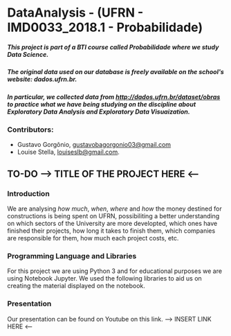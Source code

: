 # DataAnalysis - (UFRN - IMD0033\_2018.1 - Probabilidade)

##### This project is part of a **BTI** course called **Probabilidade** where we study Data Science.

##### The original data used on our database is freely available on the school's website: dados.ufrn.br.

##### In particular, we collected data from http://dados.ufrn.br/dataset/obras to practice what we have being studying on the discipline about *Exploratory Data Analysis* and *Exploratory Data Visuaization*.


### Contributors:
 - Gustavo Gorgônio, gustavobagorgonio03@gmail.com
 - Louise Stella, louiseslb@gmail.com.



## TO-DO --> TITLE OF THE PROJECT HERE <--

### Introduction
We are analysing *how much*, *when*, *where* and *how* the money destined for constructions is being spent on UFRN, possibiliting a better understanding on which sectors of the University are more developted, which ones have finished their projects, how long it takes to finish them, which companies are responsible for them, how much each project costs, etc.

### Programming Language and Libraries
For this project we are using Python 3 and for educational purposes we are using Notebook Jupyter.
We used the following libraries to aid us on creating the material displayed on the notebook.

### Presentation
Our presentation can be found on Youtube on this link. --> INSERT LINK HERE <--


